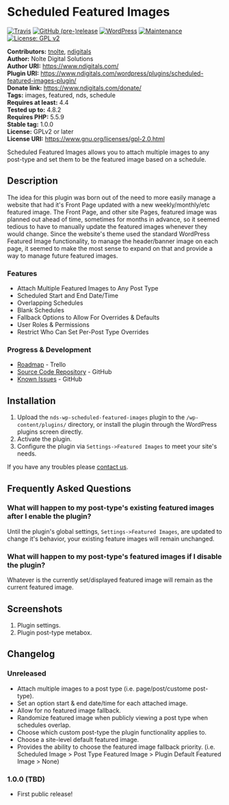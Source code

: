 # Scheduled Featured Images #
[![Travis](https://img.shields.io/travis/ndigitals/nds-wp-scheduled-featured-images.svg?style=flat-square)](https://travis-ci.org/ndigitals/nds-wp-scheduled-featured-images)
[![GitHub (pre-)release](https://img.shields.io/github/release/ndigitals/nds-wp-scheduled-featured-images/all.svg?style=flat-square)](https://github.com/ndigitals/nds-wp-scheduled-featured-images.git)
[![WordPress](https://img.shields.io/wordpress/v/scheduled-featured-images.svg?style=flat-square)]()
[![Maintenance](https://img.shields.io/maintenance/yes/2017.svg?style=flat-square)]()
[![License: GPL v2](https://img.shields.io/badge/License-GPL%20v2-blue.svg?style=flat-square)](LICENSE.md)

**Contributors:** [tnolte](https://profiles.wordpress.org/tnolte), [ndigitals](https://profiles.wordpress.org/ndigitals)  
**Author:** Nolte Digital Solutions  
**Author URI:** https://www.ndigitals.com/  
**Plugin URI:** https://www.ndigitals.com/wordpress/plugins/scheduled-featured-images-plugin/  
**Donate link:** https://www.ndigitals.com/donate/  
**Tags:** images, featured, nds, schedule  
**Requires at least:** 4.4  
**Tested up to:** 4.8.2  
**Requires PHP:** 5.5.9  
**Stable tag:** 1.0.0  
**License:** GPLv2 or later  
**License URI:** https://www.gnu.org/licenses/gpl-2.0.html  

Scheduled Featured Images allows you to attach multiple images to any post-type and set them to be the featured image based on a schedule.

## Description ##

The idea for this plugin was born out of the need to more easily manage a website that had it's Front Page updated with a new weekly/monthly/etc featured image. The Front Page, and other site Pages, featured image was planned out ahead of time, sometimes for months in advance, so it seemed tedious to have to manually update the featured images whenever they would change. Since the website's theme used the standard WordPress Featured Image functionality, to manage the header/banner image on each page, it seemed to make the most sense to expand on that and provide a way to manage future featured images.

### Features ###

* Attach Multiple Featured Images to Any Post Type
 * Scheduled Start and End Date/Time
 * Overlapping Schedules
 * Blank Schedules
* Fallback Options to Allow For Overrides & Defaults
* User Roles & Permissions
 * Restrict Who Can Set Per-Post Type Overrides

### Progress & Development ###

* [Roadmap](https://trello.com/b/8mT9hQWj) - Trello
* [Source Code Repository](https://github.com/ndigitals/nds-wp-scheduled-featured-images) - GitHub
* [Known Issues](https://github.com/ndigitals/nds-wp-scheduled-featured-images/issues) - GitHub

## Installation ##

1. Upload the `nds-wp-scheduled-featured-images` plugin to the `/wp-content/plugins/` directory, or install the plugin through the WordPress plugins screen directly.
2. Activate the plugin.
3. Configure the plugin via `Settings->Featured Images` to meet your site's needs.

If you have any troubles please [contact us](https://www.ndigitals.com/contact/).

## Frequently Asked Questions ##

### What will happen to my post-type's existing featured images after I enable the plugin? ###

Until the plugin's global settings, `Settings->Featured Images`, are updated to change it's behavior, your existing feature images will remain unchanged.

### What will happen to my post-type's featured images if I disable the plugin? ###

Whatever is the currently set/displayed featured image will remain as the current featured image.

## Screenshots ##

1. Plugin settings.
2. Plugin post-type metabox.

## Changelog ##

### Unreleased ###

* Attach multiple images to a post type (i.e. page/post/custome post-type).
* Set an option start & end date/time for each attached image.
* Allow for no featured image fallback.
* Randomize featured image when publicly viewing a post type when schedules overlap.
* Choose which custom post-type the plugin functionality applies to.
* Choose a site-level default featured image.
* Provides the ability to choose the featured image fallback priority. (i.e. Scheduled Image > Post Type Featured Image > Plugin Default Featured Image > None)

### 1.0.0 (TBD) ###

* First public release!
